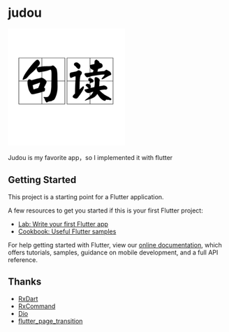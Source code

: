 # judou

![Judou](https://github.com/CrazyCoderShi/judou/blob/master/assets/judou.png)

Judou is my favorite app，so I implemented it with flutter

## Getting Started

This project is a starting point for a Flutter application.

A few resources to get you started if this is your first Flutter project:

- [Lab: Write your first Flutter app](https://flutter.io/docs/get-started/codelab)
- [Cookbook: Useful Flutter samples](https://flutter.io/docs/cookbook)

For help getting started with Flutter, view our 
[online documentation](https://flutter.io/docs), which offers tutorials, 
samples, guidance on mobile development, and a full API reference.


## Thanks

- [RxDart](https://github.com/ReactiveX/rxdart)
- [RxCommand](https://github.com/fluttercommunity/rx_command)
- [Dio](https://github.com/flutterchina/dio)
- [flutter_page_transition](https://github.com/kalismeras61/flutter_page_transition)
